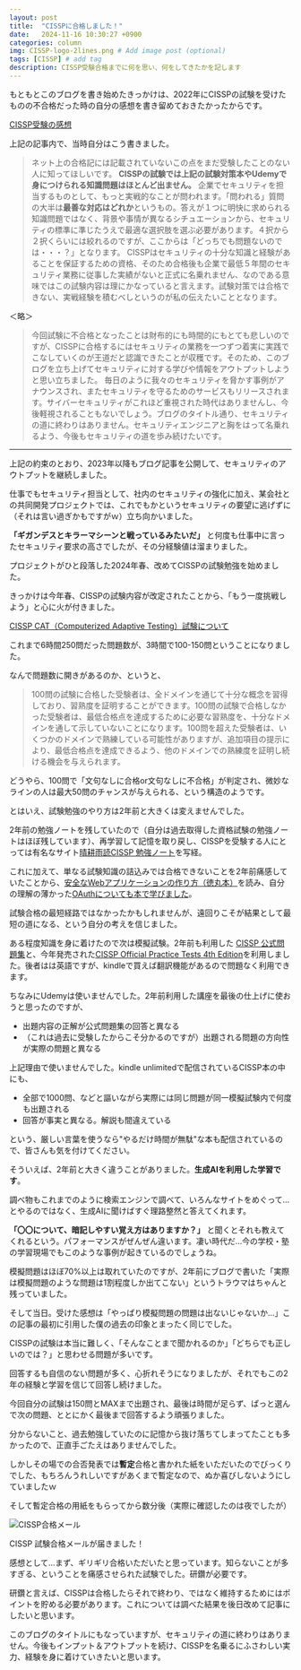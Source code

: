 ```yaml
---
layout: post
title:  "CISSPに合格しました！"
date:   2024-11-16 10:30:27 +0900
categories: column
img: CISSP-logo-2lines.png # Add image post (optional)
tags: [CISSP] # add tag
description: CISSP受験合格までに何を思い、何をしてきたかを記します
---
```


もともとこのブログを書き始めたきっかけは、2022年にCISSPの試験を受けたものの不合格だった時の自分の感想を書き留めておきたかったからです。

[CISSP受験の感想](https://usek2g.github.io/blog/impression-of-the-cissp-exam/)

上記の記事内で、当時自分はこう書きました。

>ネット上の合格記には記載されていないこの点をまだ受験したことのない人に知ってほしいです。
>**CISSPの試験では上記の試験対策本やUdemyで身につけられる知識問題はほとんど出ません。**
>企業でセキュリティを担当するものとして、もっと実戦的なことが問われます。「問われる」質問の大半は**最善な対応はどれか**というもの。答えが１つに明快に求められる知識問題ではなく、背景や事情が異なるシチュエーションから、セキュリティの標準に準じたうえで最適な選択肢を選ぶ必要があります。４択から２択くらいには絞れるのですが、ここからは「どっちでも問題ないのでは・・・？」となります。
>CISSPはセキュリティの十分な知識と経験があることを保証するための資格、そのため合格後も企業で最低５年間のセキュリティ業務に従事した実績がないと正式に名乗れません、なのである意味ではこの試験内容は理にかなっていると言えます。試験対策では合格できない、実戦経験を積むべしというのが私の伝えたいこととなります。

＜略＞

>今回試験に不合格となったことは財布的にも時間的にもとても悲しいのですが、CISSPに合格するにはセキュリティの業務を一つずつ着実に実践でこなしていくのが王道だと認識できたことが収穫です。そのため、このブログを立ち上げてセキュリティに対する学びや情報をアウトプットしようと思い立ちました。
毎日のように我々のセキュリティを脅かす事例がアナウンスされ、またセキュリティを守るためのサービスもリリースされます。サイバーセキュリティがこれほど重視された時代はありませんし、今後軽視されることもないでしょう。ブログのタイトル通り、セキュリティの道に終わりはありません。セキュリティエンジニアと胸をはって名乗れるよう、今後もセキュリティの道を歩み続けたいです。

---

上記の約束のとおり、2023年以降もブログ記事を公開して、セキュリティのアウトプットを継続しました。

仕事でもセキュリティ担当として、社内のセキュリティの強化に加え、某会社との共同開発プロジェクトでは、これでもかというセキュリティの要望に逃げずに（それは言い過ぎかもですがｗ）立ち向かいました。

 **「ギガンデスとキラーマシーンと戦っているみたいだ」** と何度も仕事中に言ったセキュリティ要求の高さでしたが、その分経験値は溜まりました。

プロジェクトがひと段落した2024年春、改めてCISSPの試験勉強を始めました。

きっかけは今年春、CISSPの試験内容が改定されたことから、「もう一度挑戦しよう」と心に火が付きました。

[CISSP CAT（Computerized Adaptive Testing）試験について](https://www.isc2.org/certifications/cissp/cissp-cat/cissp-cat-japanese)

これまで6時間250問だった問題数が、3時間で100-150問ということになりました。

なんで問題数に開きがあるのか、というと、

>100問の試験に合格した受験者は、全ドメインを通じて十分な概念を習得しており、習熟度を証明することができます。100問の試験で合格しなかった受験者は、最低合格点を達成するために必要な習熟度を、十分なドメインを通して示していないことになります。100問を超えた受験者は、いくつかのドメインで熟練している可能性がありますが、追加項目の提示により、最低合格点を達成できるよう、他のドメインでの熟練度を証明し続ける機会を与えられます。

どうやら、100問で「文句なしに合格or文句なしに不合格」が判定され、微妙なラインの人は最大50問のチャンスが与えられる、という構造のようです。

とはいえ、試験勉強のやり方は2年前と大きくは変えませんでした。

2年前の勉強ノートを残していたので（自分は過去取得した資格試験の勉強ノートはほぼ残しています）、再学習して記憶を取り戻し、CISSPを受験する人にとっては有名なサイト[晴耕雨読CISSP 勉強ノート](https://tex2e.github.io/blog/security/cissp-notes)を写経。

これに加えて、単なる試験知識の詰込みでは合格できないことを2年前痛感していたことから、[安全なWebアプリケーションの作り方（徳丸本）](https://usek2g.github.io/blog/how-to-make-safety-web-application/)を読み、自分の理解の薄かった[OAuthについても本で学びました](https://usek2g.github.io/blog/oauth-thorough-introduction/)。

試験合格の最短経路ではなかったかもしれませんが、遠回りこそが結果として最短の道になる、という自分の考えを信じました。

ある程度知識を身に着けたので次は模擬試験。2年前も利用した [CISSP 公式問題集](https://www.amazon.co.jp/CISSP%E5%85%AC%E5%BC%8F%E5%95%8F%E9%A1%8C%E9%9B%86-%E3%83%9E%E3%82%A4%E3%82%AF%E3%83%BB%E3%83%81%E3%83%A3%E3%83%83%E3%83%97%E3%83%AB-ebook/dp/B08C7J6SR5/ref=sr_1_1?__mk_ja_JP=%E3%82%AB%E3%82%BF%E3%82%AB%E3%83%8A&crid=1IH2WI7ST27O8&keywords=cissp&qid=1669991889&qu=eyJxc2MiOiI0LjEyIiwicXNhIjoiMy41NSIsInFzcCI6IjMuMDMifQ%3D%3D&sprefix=cis%2Caps%2C472&sr=8-1)と、今年発売された[CISSP Official Practice Tests 4th Edition](https://www.amazon.com/Certified-Information-Security-Professional-Official/dp/1394255071)を利用しました。後者はは英語ですが、kindleで買えば翻訳機能があるので問題なく利用できます。

ちなみにUdemyは使いませんでした。2年前利用した講座を最後の仕上げに使おうと思ったのですが、

- 出題内容の正解が公式問題集の回答と異なる
- （これは過去に受験したからこそ分かるのですが）出題される問題の方向性が実際の問題と異なる

上記理由で使いませんでした。kindle unlimitedで配信されているCISSP本の中にも、

- 全部で1000問、などと謳いながら実際には同じ問題が同一模擬試験内で何度も出題される
- 回答が事実と異なる。解説も間違えている

という、厳しい言葉を使うなら"やるだけ時間が無駄"な本も配信されているので、皆さんも気を付けてください。

そういえば、2年前と大きく違うことがありました。**生成AIを利用した学習です**。

調べ物もこれまでのように検索エンジンで調べて、いろんなサイトをめぐって…とやるのではなく、生成AIに聞けばすぐ理路整然と答えてくれます。

**「〇〇について、暗記しやすい覚え方はありますか？」** と聞くとそれも教えてくれるという。パフォーマンスがぜんぜん違います。凄い時代だ…今の学校・塾の学習現場でもこのような事例が起きているのでしょうね。


模擬問題はほぼ70%以上は取れていたのですが、2年前にブログで書いた「実際は模擬問題のような問題は1割程度しか出てこない」というトラウマはちゃんと残っていました。

そして当日。受けた感想は「やっぱり模擬問題の問題は出ないじゃないか…」この記事の最初に引用した僕の過去の印象とまったく同じでした。

CISSPの試験は本当に難しく、「そんなことまで聞かれるのか」「どちらでも正しいのでは？」と思わせる問題が多いです。

回答するも自信のない問題が多く、心折れそうになりましたが、それでもこの2年の経験と学習を信じて回答し続けました。

今回自分の試験は150問とMAXまで出題され、最後は時間が足らず、ぱっと選んで次の問題、ととにかく最後まで回答するよう頑張りました。

分からないこと、過去勉強していたのに記憶から抜け落ちてしまってたことも多かったので、正直手ごたえはありませんでした。

しかしその場での合否発表では**暫定**合格と書かれた紙をいただいたのでびっくりでした、もちろんうれしいですがあくまで暫定なので、ぬか喜びしないようにしていましたｗ

そして暫定合格の用紙をもらってから数分後（実際に確認したのは夜でしたが）

<img src="{{site.baseurl}}/assets/img/cissp-passed.png" alt="CISSP合格メール">

CISSP 試験合格メールが届きました！


感想として…まず、ギリギリ合格いただいたと思っています。知らないことが多すぎる、ということを痛感させられた試験でした。研鑽が必要です。

研鑽と言えば、CISSPは合格したらそれで終わり、ではなく維持するためにはポイントを貯める必要があります。これについては調べた結果を後日改めて記事にしたいと思います。

このブログのタイトルにもなっていますが、セキュリティの道に終わりはありません。今後もインプット＆アウトプットを続け、CISSPを名乗るにふさわしい実力、経験を身に着けていきたいと思います。